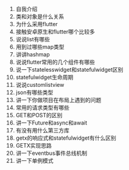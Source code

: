 1. 自我介绍
2. 类和对象是什么关系
3. 为什么采用flutter
4. 接触安卓原生和flutter哪个比较多
5. 说说list有哪些
6. 用到过哪些map类型
7. 讲讲hashmap
8. 说说flutter常用的几个组件有哪些
9. 说一下statelesswidget和statefulwidget区别
10. statefulwidget生命周期
11. 说说customlistview
12. json有哪些类型
13. 讲一下你做项目在布局上遇到的问题
14. 常用的请求类型有哪些
15. GET和POST的区别
16. 讲一下Future和async和await
17. 有没有用什么第三方库
18. getx的响应式和statefulwidget有什么区别
19. GETX实现思路
20. 讲一下eventbus事件总线机制
21. 讲一下单例模式